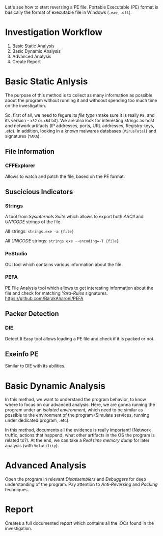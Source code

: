 Let's see how to start reversing a PE file.
Portable Executable (PE) format is basically the format of executable file in Windows (`.exe`, `.dll`).

# Investigation Workflow
1. Basic Static Analysis
2. Basic Dynamic Analysis
3. Advanced Analysis
5. Create Report

# Basic Static Anlysis
The purpose of this method is to collect as many information as possible about the program without running it and withoout spending too much time on the investigation.

So, first of all, we need to fegure its *file type* (make sure it is really `PE`, and its version - `x32` or `x64` bit). We are also look for interesting *strings* as host and network artifacts (IP addresses, ports, URL addresses, Registry keys, .etc).
In addition, looking in a known malwares databases (`VirusTotal`) and signatures (`YARA`).

## File Information
### CFFExplorer
Allows to watch and patch the file, based on the PE format.

## Suscicious Indicators
### Strings
A tool from *SysInternals Suite* which allows to export both *ASCII* and *UNICODE* strings of the file.

All strings: `strings.exe -a {file}`

All *UNICODE* strings: `strings.exe --encoding=-l {file}`

### PeStudio
GUI tool which contains various information about the file.

### PEFA
PE File Analysis tool which allows to get interesting information about the file and check for matching *Yara-Rules* signatures.
https://github.com/BarakAharoni/PEFA

## Packer Detection
### DIE
Detect It Easy tool allows loading a PE file and check if it is packed or not.

## Exeinfo PE
Similar to DIE with its abilities.

# Basic Dynamic Analysis
In this method, we want to understand the program behavior, to know where to focus on our advanced analysis. 
Here, we are gonna running the program under an *isolated environment*, which need to be similar as possible to the environment of the program (Simulate services, running under dedicated program, .etc).

In this method, documents all the evidence is really important! (Network truffic, actions that happend, what other artifacts in the OS the program is related to?).
At the end, we can take a *Real time memory dump* for later analysis (with `Volatility`).



# Advanced Analysis
Open the program in relevant *Disassemblers* and *Debuggers* for deep understanding of the program. Pay attention to *Anti-Reversing* and *Packing* techniques.

# Report
Creates a full documented report which contains all the IOCs found in the investigation.
